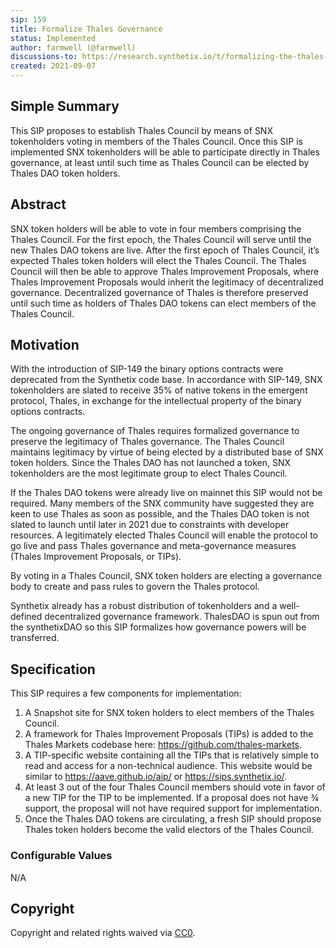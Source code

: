 ```yaml
---
sip: 159
title: Formalize Thales Governance
status: Implemented
author: farmwell (@farmwell)
discussions-to: https://research.synthetix.io/t/formalizing-the-thales-council/428
created: 2021-09-07
---
```

<!--You can leave these HTML comments in your merged SIP and delete the visible duplicate text guides, they will not appear and may be helpful to refer to if you edit it again. This is the suggested template for new SIPs. Note that an SIP number will be assigned by an editor. When opening a pull request to submit your SIP, please use an abbreviated title in the filename, `sip-draft_title_abbrev.md`. The title should be 44 characters or less.-->

## Simple Summary

<!--"If you can't explain it simply, you don't understand it well enough." Simply describe the outcome the proposed changes intends to achieve. This should be non-technical and accessible to a casual community member.-->

This SIP proposes to establish Thales Council by means of SNX tokenholders voting in members of the Thales Council. Once this SIP is implemented SNX tokenholders will be able to participate directly in Thales governance, at least until such time as Thales Council can be elected by Thales DAO token holders.

## Abstract

<!--A short (~200 word) description of the proposed change, the abstract should clearly describe the proposed change. This is what *will* be done if the SIP is implemented, not *why* it should be done or *how* it will be done. If the SIP proposes deploying a new contract, write, "we propose to deploy a new contract that will do x".-->

SNX token holders will be able to vote in four members comprising the Thales Council. For the first epoch, the Thales Council will serve until the new Thales DAO tokens are live. After the first epoch of Thales Council, it’s expected Thales token holders will elect the Thales Council. The Thales Council will then be able to approve Thales Improvement Proposals, where Thales Improvement Proposals would inherit the legitimacy of decentralized governance. Decentralized governance of Thales is therefore preserved until such time as holders of Thales DAO tokens can elect members of the Thales Council. 

## Motivation

<!--This is the problem statement. This is the *why* of the SIP. It should clearly explain *why* the current state of the protocol is inadequate.  It is critical that you explain *why* the change is needed, if the SIP proposes changing how something is calculated, you must address *why* the current calculation is innaccurate or wrong. This is not the place to describe how the SIP will address the issue!-->

With the introduction of SIP-149 the binary options contracts were deprecated from the Synthetix code base. In accordance with SIP-149, SNX tokenholders are slated to receive 35% of native tokens in the emergent protocol, Thales, in exchange for the intellectual property of the binary options contracts. 

The ongoing governance of Thales requires formalized governance to preserve the legitimacy of Thales governance. The Thales Council maintains legitimacy by virtue of being elected by a distributed base of SNX token holders. Since the Thales DAO has not launched a token, SNX tokenholders are the most legitimate group to elect Thales Council. 

If the Thales DAO tokens were already live on mainnet this SIP would not be required. Many members of the SNX community have suggested they are keen to use Thales as soon as possible, and the Thales DAO token is not slated to launch until later in 2021 due to constraints with developer resources. A legitimately elected Thales Council will enable the protocol to go live and pass Thales governance and meta-governance measures (Thales Improvement Proposals, or TIPs). 

By voting in a Thales Council, SNX token holders are electing a governance body to create and pass rules to govern the Thales protocol. 

Synthetix already has a robust distribution of tokenholders and a well-defined decentralized governance framework. ThalesDAO is spun out from the synthetixDAO so this SIP formalizes how governance powers will be transferred.

## Specification

This SIP requires a few components for implementation:

1. A Snapshot site for SNX token holders to elect members of the Thales Council. 
2. A framework for Thales Improvement Proposals (TIPs) is added to the Thales Markets codebase here: https://github.com/thales-markets. 
3. A TIP-specific website containing all the TIPs that is relatively simple to read and access for a non-technical audience. This website would be similar to https://aave.github.io/aip/ or https://sips.synthetix.io/. 
4. At least 3 out of the four Thales Council members should vote in favor of a new TIP for the TIP to be implemented. If a proposal does not have ¾ support, the proposal will not have required support for implementation. 
5. Once the Thales DAO tokens are circulating, a fresh SIP should propose Thales token holders become the valid electors of the Thales Council. 

### Configurable Values

N/A

## Copyright

Copyright and related rights waived via [CC0](https://creativecommons.org/publicdomain/zero/1.0/).
